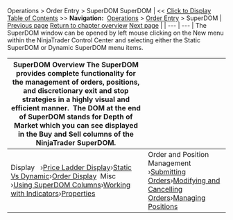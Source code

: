 ﻿
Operations \> Order Entry \> SuperDOM
SuperDOM
| \<\< [Click to Display Table of Contents](superdom.md) \>\> **Navigation:**     [Operations](operations.md) \> [Order Entry](order_entry.md) \> SuperDOM | [Previous page](properties_order_ticket.md) [Return to chapter overview](order_entry.md) [Next page](price_ladder_display.md) |
| --- | --- |
The SuperDOM window can be opened by left mouse clicking on the New menu within the NinjaTrader Control Center and selecting either the Static SuperDOM or Dynamic SuperDOM menu items.

| SuperDOM Overview The SuperDOM provides complete functionality for the management of orders, positions, and discretionary exit and stop strategies in a highly visual and efficient manner.  The DOM at the end of SuperDOM stands for Depth of Market which you can see displayed in the Buy and Sell columns of the NinjaTrader SuperDOM. | |
| --- | --- |
| Display   ›[Price Ladder Display](price_ladder_display.md)›[Static Vs Dynamic](static_vs_dynamic_price_ladder.md)›[Order Display](order_display.md)  Misc   ›[Using SuperDOM Columns](using_superdom_columns.md)›[Working with Indicators](working_with_indicators_superdom.md)›[Properties](properties_superdom.md) | Order and Position Management   ›[Submitting Orders](submitting_orders_superdom.md)›[Modifying and Cancelling Orders](modifying_and_cancelling_orders_superdom.md)›[Managing Positions](managing_positions_superdom.md) |
